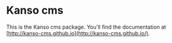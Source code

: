 # Kanso cms

This is the Kanso cms package. You'll find the documentation at [http://kanso-cms.github.io](http://kanso-cms.github.io/).

